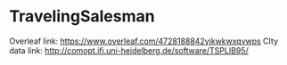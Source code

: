 # TravelingSalesman
 Overleaf link: https://www.overleaf.com/4728188842yjkwkwxqvwps
 CIty data link: http://comopt.ifi.uni-heidelberg.de/software/TSPLIB95/
